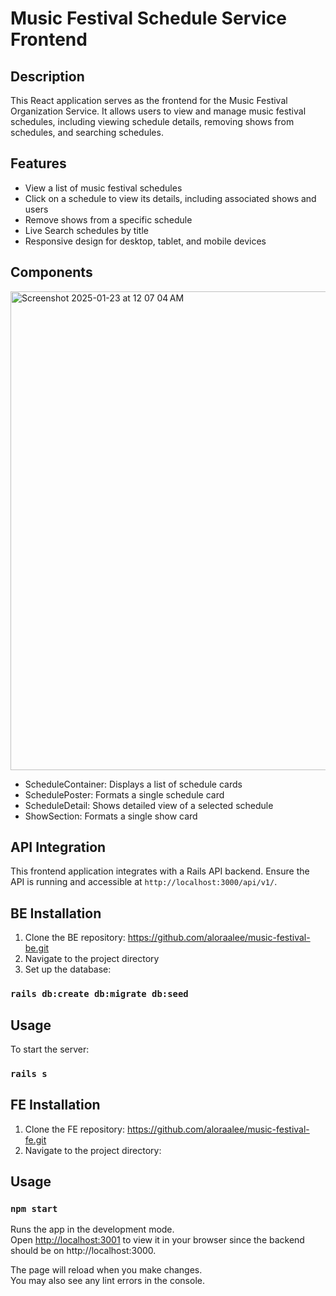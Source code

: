 # Music Festival Schedule Service Frontend

## Description
This React application serves as the frontend for the Music Festival Organization Service. It allows users to view and manage music festival schedules, including viewing schedule details, removing shows from schedules, and searching schedules.

## Features
- View a list of music festival schedules
- Click on a schedule to view its details, including associated shows and users
- Remove shows from a specific schedule
- Live Search schedules by title
- Responsive design for desktop, tablet, and mobile devices

## Components
<img width="766" alt="Screenshot 2025-01-23 at 12 07 04 AM" src="https://github.com/user-attachments/assets/f02b128b-af8d-49f3-b408-244a26c33a71" />

- ScheduleContainer: Displays a list of schedule cards
- SchedulePoster: Formats a single schedule card
- ScheduleDetail: Shows detailed view of a selected schedule
- ShowSection: Formats a single show card

## API Integration
This frontend application integrates with a Rails API backend. Ensure the API is running and accessible at `http://localhost:3000/api/v1/`.

## BE Installation
1. Clone the BE repository: https://github.com/aloraalee/music-festival-be.git
2. Navigate to the project directory
3. Set up the database: 
### `rails db:create db:migrate db:seed`
## Usage
To start the server:
### `rails s`

## FE Installation
1. Clone the FE repository: https://github.com/aloraalee/music-festival-fe.git
2. Navigate to the project directory:
## Usage
### `npm start`

Runs the app in the development mode.\
Open [http://localhost:3001](http://localhost:3001) to view it in your browser since the backend should be on http://localhost:3000.

The page will reload when you make changes.\
You may also see any lint errors in the console.

